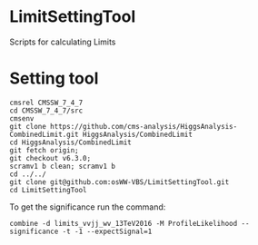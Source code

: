 # LimitSettingTool
Scripts for calculating Limits

# Setting tool

	cmsrel CMSSW_7_4_7
	cd CMSSW_7_4_7/src 
	cmsenv
	git clone https://github.com/cms-analysis/HiggsAnalysis-CombinedLimit.git HiggsAnalysis/CombinedLimit
	cd HiggsAnalysis/CombinedLimit
	git fetch origin;
	git checkout v6.3.0;
	scramv1 b clean; scramv1 b 
	cd ../../
	git clone git@github.com:osWW-VBS/LimitSettingTool.git
	cd LimitSettingTool

To get the significance run the command:

	combine -d limits_vvjj_wv_13TeV2016 -M ProfileLikelihood --significance -t -1 --expectSignal=1
